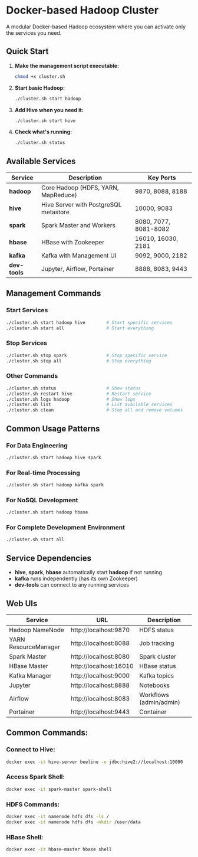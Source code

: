 # Docker-based Hadoop Cluster

A modular Docker-based Hadoop ecosystem where you can activate only the services you need.

## Quick Start

1. **Make the management script executable:**
   ```bash
   chmod +x cluster.sh
   ```

2. **Start basic Hadoop:**
   ```bash
   ./cluster.sh start hadoop
   ```

3. **Add Hive when you need it:**
   ```bash
   ./cluster.sh start hive
   ```

4. **Check what's running:**
   ```bash
   ./cluster.sh status
   ```

## Available Services

| Service | Description | Key Ports |
|---------|-------------|-----------|
| **hadoop** | Core Hadoop (HDFS, YARN, MapReduce) | 9870, 8088, 8188 |
| **hive** | Hive Server with PostgreSQL metastore | 10000, 9083 |
| **spark** | Spark Master and Workers | 8080, 7077, 8081-8082 |
| **hbase** | HBase with Zookeeper | 16010, 16030, 2181 |
| **kafka** | Kafka with Management UI | 9092, 9000, 2182 |
| **dev-tools** | Jupyter, Airflow, Portainer | 8888, 8083, 9443 |

## Management Commands

### Start Services
```bash
./cluster.sh start hadoop hive        # Start specific services
./cluster.sh start all                # Start everything
```

### Stop Services
```bash
./cluster.sh stop spark               # Stop specific service
./cluster.sh stop all                 # Stop everything
```

### Other Commands
```bash
./cluster.sh status                   # Show status
./cluster.sh restart hive             # Restart service
./cluster.sh logs hadoop              # Show logs
./cluster.sh list                     # List available services
./cluster.sh clean                    # Stop all and remove volumes
```

## Common Usage Patterns

### For Data Engineering
```bash
./cluster.sh start hadoop hive spark
```

### For Real-time Processing
```bash
./cluster.sh start hadoop kafka spark
```

### For NoSQL Development
```bash
./cluster.sh start hadoop hbase
```

### For Complete Development Environment
```bash
./cluster.sh start all
```

## Service Dependencies

- **hive**, **spark**, **hbase** automatically start **hadoop** if not running
- **kafka** runs independently (has its own Zookeeper)
- **dev-tools** can connect to any running services

## Web UIs

| Service | URL | Description |
|---------|-----|-------------|
| Hadoop NameNode | http://localhost:9870 | HDFS status |
| YARN ResourceManager | http://localhost:8088 | Job tracking |
| Spark Master | http://localhost:8080 | Spark cluster |
| HBase Master | http://localhost:16010 | HBase status |
| Kafka Manager | http://localhost:9000 | Kafka topics |
| Jupyter | http://localhost:8888 | Notebooks |
| Airflow | http://localhost:8083 | Workflows (admin/admin) |
| Portainer | http://localhost:9443 | Container


## Common Commands:

### Connect to Hive:
```bash
docker exec -it hive-server beeline -u jdbc:hive2://localhost:10000
```

### Access Spark Shell:
```bash
docker exec -it spark-master spark-shell
```


### HDFS Commands:
```bash
docker exec -it namenode hdfs dfs -ls /
docker exec -it namenode hdfs dfs -mkdir /user/data
```


### HBase Shell:
```bash
docker exec -it hbase-master hbase shell
```
